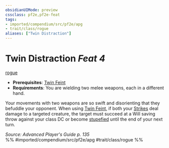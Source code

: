 ```yaml
---
obsidianUIMode: preview
cssclass: pf2e,pf2e-feat
tags:
- imported/compendium/src/pf2e/apg
- trait/class/rogue
aliases: ["Twin Distraction"]
---
```

# Twin Distraction  *Feat 4*  
[rogue](rules/traits/rogue.md)  

- **Prerequisites**: [Twin Feint](twin-feint.md)
- **Requirements**: You are wielding two melee weapons, each in a different hand.

Your movements with two weapons are so swift and disorienting that they befuddle your opponent. When using [Twin Feint](twin-feint.md), if both your [Strikes](strike.md) deal damage to a targeted creature, the target must succeed at a Will saving throw against your class DC or become [stupefied](conditions.md#Stupefied) until the end of your next turn.

*Source: Advanced Player's Guide p. 135*  
%% #imported/compendium/src/pf2e/apg #trait/class/rogue %%